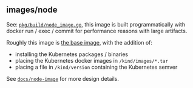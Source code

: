 ## images/node

See: [`pkg/build/node_image.go`][pkg/build/node_image.go], this
image is built programmatically with docker run / exec / commit for performance
reasons with large artifacts.

Roughly this image is [the base image](./../base), with the addition of:
 - installing the Kubernetes packages / binaries
 - placing the Kubernetes docker images in `/kind/images/*.tar`
 - placing a file in `/kind/version` containing the Kubernetes semver

See [`docs/node-image`][docs/node-image.md] for more design details.

[pkg/build/node_image.go]: ./../../pkg/build/node/node.go
[docs/node-image.md]: ./../../docs/node-image.md
